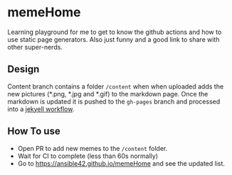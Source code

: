 # memeHome

Learning playground for me to get to know the github actions and how to use static page generators. Also just funny and a good link to share with other super-nerds. 


## Design 

Content branch contains a folder ```/content``` when when uploaded adds the new pictures (*.png, *.jpg and *.gif) to the markdown page.  Once the markdown is updated it is pushed to the ```gh-pages``` branch and processed into a [jekyell workflow](https://jekyllrb.com/docs/continuous-integration/github-actions/). 

## How To use

* Open PR to add new memes to the ```/content``` folder. 
* Wait for CI to complete (less than 60s normally)
* Go to https://ansible42.github.io/memeHome and see the updated list.   